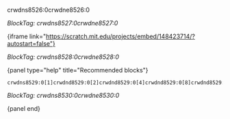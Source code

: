 crwdns8526:0crwdne8526:0

*BlockTag: crwdns8527:0crwdne8527:0*

{iframe link="https://scratch.mit.edu/projects/embed/148423714/?autostart=false"}

*BlockTag: crwdns8528:0crwdne8528:0*

{panel type="help" title="Recommended blocks"}

<pre><code class="scratch:split:random">crwdns8529:0[1]crwdnd8529:0[2]crwdnd8529:0[4]crwdnd8529:0[8]crwdnd8529:0[16]crwdne8529:0
</code></pre>

*BlockTag: crwdns8530:0crwdne8530:0*

{panel end}